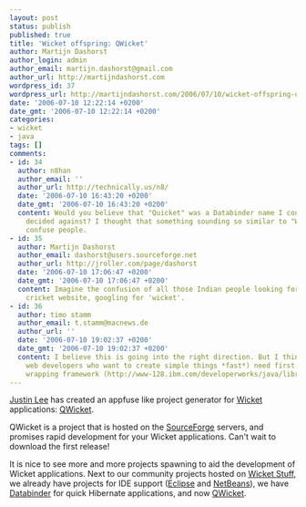 ```yaml
---
layout: post
status: publish
published: true
title: 'Wicket offspring: QWicket'
author: Martijn Dashorst
author_login: admin
author_email: martijn.dashorst@gmail.com
author_url: http://martijndashorst.com
wordpress_id: 37
wordpress_url: http://martijndashorst.com/2006/07/10/wicket-offspring-qwicket/
date: '2006-07-10 12:22:14 +0200'
date_gmt: '2006-07-10 12:22:14 +0200'
categories:
- wicket
- java
tags: []
comments:
- id: 34
  author: n8han
  author_email: ''
  author_url: http://technically.us/n8/
  date: '2006-07-10 16:43:20 +0200'
  date_gmt: '2006-07-10 16:43:20 +0200'
  content: Would you believe that "Quicket" was a Databinder name I considered, and
    decided against? I thought that something sounding so similar to "Wicket" would
    confuse people.
- id: 35
  author: Martijn Dashorst
  author_email: dashorst@users.sourceforge.net
  author_url: http://jroller.com/page/dashorst
  date: '2006-07-10 17:06:47 +0200'
  date_gmt: '2006-07-10 17:06:47 +0200'
  content: Imagine the confusion of all those Indian people looking for their favorite
    cricket website, googling for 'wicket'.
- id: 36
  author: timo stamm
  author_email: t.stamm@macnews.de
  author_url: ''
  date: '2006-07-10 19:02:37 +0200'
  date_gmt: '2006-07-10 19:02:37 +0200'
  content: I believe this is going into the right direction. But I think what we (java
    web developers who want to create simple things *fast*) need first is a good java
    wrapping framework (http://www-128.ibm.com/developerworks/java/library/j-cb03076/index.html).
---
```

<p><a href="http://antwerkz.com/wp">Justin Lee</a> has created an appfuse like project generator for <a href="http://wicketframework.org">Wicket</a> applications: <a href="http://www.antwerkz.com/wp/?p=1006">QWicket</a>.</p>
<p>
QWicket is a project that is hosted on the <a href="http://qwicket.sf.net">SourceForge</a> servers, and promises rapid development for your Wicket applications. Can't wait to download the first release!</p>
<p>
It is nice to see more and more projects spawning to aid the development of Wicket applications. Next to our community projects hosted on <a href="http://wicket-stuff.sf.net">Wicket Stuff</a>, we already have projects for IDE support (<a href="http://www.laughingpanda.org/mediawiki/index.php/Wicket_Bench">Eclipse</a> and <a href="https://nbwicketsupport.dev.java.net/">NetBeans</a>), we have <a href="http://databinder.net">Databinder</a> for quick Hibernate applications, and now <a href="http://qwicket.sf.net">QWicket</a>.</p>
